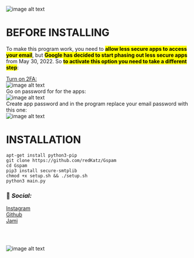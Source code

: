 
![image alt text](https://i.ibb.co/4p0r8pw/Untitled.png)

# BEFORE INSTALLING
To make this program work, you need to <mark>**allow less secure apps to access your email**</mark>, but <mark>**Google has decided to start phasing out less secure apps**</mark> from May 30, 2022. So <mark>**to activate this option you need to take a different step**</mark>:

[Turn on 2FA:<br />](https://myaccount.google.com/security?hl=it)
![image alt text](https://i.ibb.co/1rJKhvy/Screenshot-2022-06-15-19-01-37.png)<br />
Go on password for for the apps:<br />
![image alt text](https://i.ibb.co/Pm274gV/Screenshot-2022-06-15-22-09-58.png)
<br />Create app password and in the program replace your email password with this one:<br />
![image alt text](https://i.ibb.co/529XWKJ/download.png)
# INSTALLATION

	apt-get install python3-pip
	git clone https://github.com/redKatz/Gspam
	cd Gspam
	pip3 install secure-smtplib
	chmod +x setup.sh && ./setup.sh
	python3 main.py

### 📱 _Social:_
[Instagram](https://instagram.com/katz.py/)<br />
[Github](https://github.com/redKatz/)<br />
[Jami](https://i.ibb.co/cXRSMQR/Screenshot-2022-06-15-16-11-19.png)
### ⠀
![image alt text](https://i.ibb.co/D1Bbb7v/Untitled.png)
